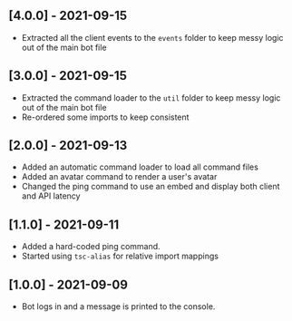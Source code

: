 ## **[4.0.0]** - 2021-09-15
* Extracted all the client events to the `events` folder to keep messy logic out of the main bot file

## **[3.0.0]** - 2021-09-15
* Extracted the command loader to the `util` folder to keep messy logic out of the main bot file
* Re-ordered some imports to keep consistent

## **[2.0.0]** - 2021-09-13
* Added an automatic command loader to load all command files
* Added an avatar command to render a user's avatar
* Changed the ping command to use an embed and display both client and API latency

## **[1.1.0]** - 2021-09-11
* Added a hard-coded ping command.
* Started using `tsc-alias` for relative import mappings

## **[1.0.0]** - 2021-09-09
* Bot logs in and a message is printed to the console.

